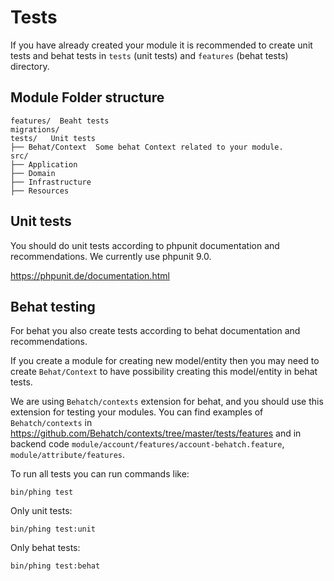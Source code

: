 # Tests

If you have already created your module it is recommended to create unit tests and behat tests 
in `tests` (unit tests) and `features` (behat tests) directory.

## Module Folder structure
    
```        
features/  Beaht tests
migrations/
tests/   Unit tests
├── Behat/Context  Some behat Context related to your module.
src/
├── Application
├── Domain
├── Infrastructure
├── Resources
```

## Unit tests

You should do unit tests according to phpunit documentation and recommendations.
We currently use phpunit 9.0. 

https://phpunit.de/documentation.html


## Behat testing

For behat you also create tests  according to behat documentation and recommendations.

If you create a module for creating new model/entity then you may need to create `Behat/Context` to have possibility 
creating this model/entity in behat tests.

We are using `Behatch/contexts` extension for behat, and you should use this extension for testing your modules. 
You can find examples of `Behatch/contexts`  in https://github.com/Behatch/contexts/tree/master/tests/features 
and in backend code `module/account/features/account-behatch.feature`, `module/attribute/features`.


To run all tests you can run commands like:
```
bin/phing test
```

Only unit tests:
```
bin/phing test:unit
```

Only behat tests:
```
bin/phing test:behat
```
